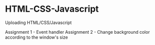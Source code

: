 # HTML-CSS-Javascript
Uploading HTML/CSS/Javascript

Assignment 1 - Event handler
Assignment 2 - Change background color according to the window's size
